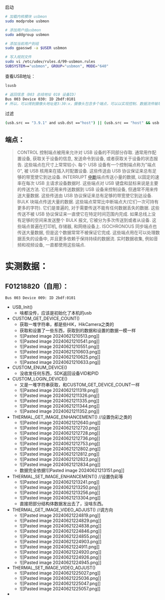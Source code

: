  启动
```bash
# 加载内核模块 usbmon
sudo modprobe usbmon

# 添加用户组usbmon
sudo addgroup usbmon

# 添加当前用户到组
sudo gpasswd -a $USER usbmon

# 写入规则文件
sudo vi /etc/udev/rules.d/99-usbmon.rules
SUBSYSTEM=="usbmon", GROUP="usbmon", MODE="640"
```
查看USB地址：
```bash
lsusb

# 返回信息（003 总线地址 010 设备ID）
Bus 003 Device 030: ID 2bdf:0101 
# 所以，可以得到摄像头地址是3:30:x，摄像头包含多个端点，可以以实现控制、数据流传输等功能
```
过滤
````bash
(usb.src == "3.9.1" and usb.dst =="host") || (usb.src == "host" && usb.dst == "3.9.2")
````


## 端点：
> CONTROL
>控制端点被用来允许对 USB 设备的不同部分存取. 通常用作配置设备, 获取关于设备的信息, 发送命令到设备, 或者获取关于设备的状态报告. 这些端点在尺寸上常常较小. 每个 USB 设备有一个控制端点称为"端点 0", 被 USB 核用来在插入时配置设备. 这些传送由 USB 协议保证来总有足够的带宽使它到达设备.
>INTERRUPT
>[中断](https://so.csdn.net/so/search?q=%E4%B8%AD%E6%96%AD&spm=1001.2101.3001.7020)端点传送小量的数据, 以固定的速率在每次 USB 主请求设备数据时. 这些端点对 USB 键盘和鼠标来说是主要的传送方法. 它们还用来传送数据到 USB 设备来控制设备, 但通常不用来传送大量数据. 这些传送由 USB 协议保证来总有足够的带宽使它到达设备.
>BULK
>块端点传送大量的数据. 这些端点常常比中断端点大(它们一次可持有更多的字符). 它们是普遍的, 对于需要传送不能有任何数据丢失的数据. 这些传送不被 USB 协议保证来一直使它在特定时间范围内完成. 如果总线上没有足够的空间来发送整个 BULK 报文, 它被分为多次传送到或者从设备. 这些端点普遍在打印机, 存储器, 和网络设备上.
>ISOCHRONOUS
>同步端点也传送大量数据, 但是这个数据常常不被保证它完成. 这些端点用在可以处理数据丢失的设备中, 并且更多依赖于保持持续的数据流. 实时数据收集, 例如音频和视频设备, 一直都使用这些端点.


# 实测数据：

## F01218820（自用）：
`Bus 003 Device 009: ID 2bdf:0101`
* USB_Init()
	* 啥都没传，应该是初始化了本机的usb
* CUSTOM_GET_DEVICE_COUNT()
	* 获取一堆字符串，都是些HIK，HikCamera之类的
	* 获取和设置了一些东西，获取到的数据和设置的数据一模一样
	* ![[Pasted image 20240621210513.png]]
	* ![[Pasted image 20240621210541.png]]
	* ![[Pasted image 20240621210551.png]]
	* ![[Pasted image 20240621210603.png]]
	* ![[Pasted image 20240621210625.png]]
	* ![[Pasted image 20240621210633.png]]
* CUSTOM_ENUM_DEVICE()
	* 没收发任何东西，SDK返回设备VID和PID
* CUSTOM_LOGIN_DEVICE()
	* 又是一堆字符串获取，和CUSTOM_GET_DEVICE_COUNT一样
	* ![[Pasted image 20240621211319.png]]
	* ![[Pasted image 20240621211326.png]]
	* ![[Pasted image 20240621211335.png]]
	* ![[Pasted image 20240621211344.png]]
	* ![[Pasted image 20240621211352.png]]
* THERMAL_GET_IMAGE_ENHANCEMENT() //设置伪彩之类的
	* ![[Pasted image 20240621212640.png]]
	* ![[Pasted image 20240621212720.png]]
	* ![[Pasted image 20240621212728.png]]
	* ![[Pasted image 20240621212736.png]]
	* ![[Pasted image 20240621212753.png]]
	* ![[Pasted image 20240621212802.png]]
	* ![[Pasted image 20240621212812.png]]
	* ![[Pasted image 20240621212823.png]]
	* ![[Pasted image 20240621212834.png]]
	* 数据完全依据![[Pasted image 20240621213151.png]]
* THERMAL_SET_IMAGE_ENHANCEMENT() //设置伪彩等
	* ![[Pasted image 20240621213241.png]]
	* ![[Pasted image 20240621213250.png]]
	* ![[Pasted image 20240621213256.png]]
	* ![[Pasted image 20240621213304.png]]
	* 直接把部分结构体数据发出去了，没啥东西。
* THERMAL_GET_IMAGE_VIDEO_ADJUST()  //调方向
	* ![[Pasted image 20240621224819.png]]
	* ![[Pasted image 20240621224829.png]]
	* ![[Pasted image 20240621224838.png]]
	* ![[Pasted image 20240621224846.png]]
	* ![[Pasted image 20240621224855.png]]
	* ![[Pasted image 20240621224903.png]]
	* ![[Pasted image 20240621224911.png]]
	* ![[Pasted image 20240621224920.png]]
	* ![[Pasted image 20240621224926.png]]
	* ![[Pasted image 20240621224945.png]]
* THERMAL_SET_IMAGE_VIDEO_ADJUST()
	* ![[Pasted image 20240621225027.png]]
	* ![[Pasted image 20240621225036.png]]
	* ![[Pasted image 20240621225047.png]]
	* ![[Pasted image 20240621225057.png]]
* 
